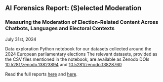 ## AI Forensics Report: (S)elected Moderation
### Measuring the Moderation of Election-Related Content Across Chatbots, Languages and Electoral Contexts

July 31st, 2024

Data exploration Python notebook for our datasets collected around the 2024 European parliamentary elections
The relevant datasets, provided as the CSV files mentioned in the notebook, are available as Zenodo DOIs [10.5281/zenodo.13823894](https://zenodo.org/records/13823895) and [10.5281/zenodo.13828760](https://zenodo.org/records/13828761)

Read the full reports [here](https://aiforensics.org/work/chatbots-moderation) and [here](https://www.digitalmethods.net/Dmi/SummerSchool2024PropagandaAsAService).